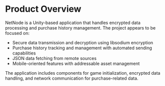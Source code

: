 # Product Overview

NetNode is a Unity-based application that handles encrypted data processing and purchase history management. The project appears to be focused on:

- Secure data transmission and decryption using libsodium encryption
- Purchase history tracking and management with automated sending capabilities
- JSON data fetching from remote sources
- Mobile-oriented features with addressable asset management

The application includes components for game initialization, encrypted data handling, and network communication for purchase-related data.